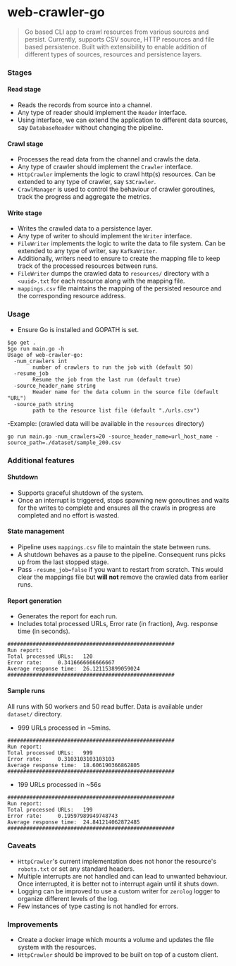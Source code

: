 # web-crawler-go

> Go based CLI app to crawl resources from various sources and persist. Currently, supports CSV source, HTTP resources and file based persistence. Built with extensibility to enable addition of different types of sources, resources and persistence layers.

### Stages

#### Read stage
- Reads the records from source into a channel.
- Any type of reader should implement the `Reader` interface.
- Using interface, we can extend the application to different data sources, say `DatabaseReader` without changing the pipeline.

#### Crawl stage
- Processes the read data from the channel and crawls the data.
- Any type of crawler should implement the `Crawler` interface.
- `HttpCrawler` implements the logic to crawl http(s) resources. Can be extended to any type of crawler, say `S3Crawler`.
- `CrawlManager` is used to control the behaviour of crawler goroutines, track the progress and aggregate the metrics.

#### Write stage
- Writes the crawled data to a persistence layer.
- Any type of writer to should implement the `Writer` interface.
- `FileWriter` implements the logic to write the data to file system. Can be extended to any type of writer, say `KafkaWriter`.
- Additionally, writers need to ensure to create the mapping file to keep track of the processed resources between runs.
- `FileWriter` dumps the crawled data to `resources/` directory with a `<uuid>.txt` for each resource along with the mapping file.
- `mappings.csv` file maintains the mapping of the persisted resource and the corresponding resource address.

### Usage
- Ensure Go is installed and GOPATH is set.
```
$go get .
$go run main.go -h
Usage of web-crawler-go:
  -num_crawlers int
        number of crawlers to run the job with (default 50)
  -resume_job
        Resume the job from the last run (default true)
  -source_header_name string
        Header name for the data column in the source file (default "URL")
  -source_path string
        path to the resource list file (default "./urls.csv")
```

-Example: (crawled data will be available in the `resources` directory)
```
go run main.go -num_crawlers=20 -source_header_name=url_host_name -source_path=./dataset/sample_200.csv
```

### Additional features

#### Shutdown
- Supports graceful shutdown of the system.
- Once an interrupt is triggered, stops spawning new goroutines and waits for the writes to complete and ensures all the crawls in progress are completed and no effort is wasted.

#### State management
- Pipeline uses `mappings.csv` file to maintain the state between runs.
- A shutdown behaves as a pause to the pipeline. Consequent runs picks up from the last stopped stage.
- Pass `-resume_job=false` if you want to restart from scratch. This would clear the mappings file but **will not** remove the crawled data from earlier runs.

#### Report generation
- Generates the report for each run.
- Includes total processed URLs, Error rate (in fraction), Avg. response time (in seconds).

```
#####################################################
Run report:
Total processed URLs:   120
Error rate:     0.3416666666666667
Average response time:  26.121153899059024
#####################################################
```

#### Sample runs
All runs with 50 workers and 50 read buffer. Data is available under `dataset/` directory.
- 999 URLs processed in ~5mins.
```
#####################################################
Run report:
Total processed URLs:   999
Error rate:     0.3103103103103103
Average response time:  18.606190366862805
#####################################################
```

- 199 URLs processed in ~56s
```
#####################################################
Run report:
Total processed URLs:   199
Error rate:     0.19597989949748743
Average response time:  24.841214062872485
#####################################################
```

### Caveats
- `HttpCrawler`'s current implementation does not honor the resource's `robots.txt` or set any standard headers.
- Multiple interrupts are not handled and can lead to unwanted behaviour. Once interrupted, it is better not to interrupt again until it shuts down.
- Logging can be improved to use a custom writer for `zerolog` logger to organize different levels of the log.
- Few instances of type casting is not handled for errors.

### Improvements
- Create a docker image which mounts a volume and updates the file system with the resources.
- `HttpCrawler` should be improved to be built on top of a custom client.